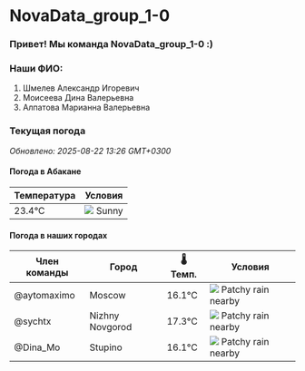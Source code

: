 # NovaData_group_1-0
### Привет! Мы команда NovaData_group_1-0 :)

### Наши ФИО:
1. Шмелев Александр Игоревич
2. Моисеева Дина Валерьевна
3. Алпатова Марианна Валерьевна

### Текущая погода
<!-- WEATHER:START -->
_Обновлено: 2025-08-22 13:26 GMT+0300_

#### Погода в Абакане

| Температура | Условия |
|-------------|----------|
| 23.4°C     | ![](https://cdn.weatherapi.com/weather/64x64/day/113.png) Sunny |

#### Погода в наших городах

| Член команды  | Город               | 🌡️ Темп.  | Условия          |
|---------------|---------------------|-----------|--------------------|
| @aytomaximo    | Moscow              |   16.1°C | ![](https://cdn.weatherapi.com/weather/64x64/day/176.png) Patchy rain nearby |
| @sychtx        | Nizhny Novgorod     |   17.3°C | ![](https://cdn.weatherapi.com/weather/64x64/day/176.png) Patchy rain nearby |
| @Dina_Mo       | Stupino             |   16.1°C | ![](https://cdn.weatherapi.com/weather/64x64/day/176.png) Patchy rain nearby |

<!-- WEATHER:END -->
